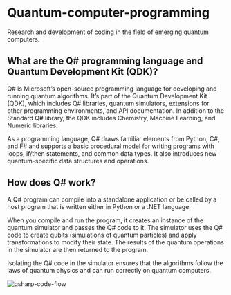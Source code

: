 # Quantum-computer-programming
Research and development of coding in the field of emerging quantum computers.


What are the Q# programming language and Quantum Development Kit (QDK)?
----
Q# is Microsoft’s open-source programming language for developing and running quantum algorithms. It’s part of the Quantum Development Kit (QDK), which includes Q# libraries, quantum simulators, extensions for other programming environments, and API documentation. In addition to the Standard Q# library, the QDK includes Chemistry, Machine Learning, and Numeric libraries.

As a programming language, Q# draws familiar elements from Python, C#, and F# and supports a basic procedural model for writing programs with loops, if/then statements, and common data types. It also introduces new quantum-specific data structures and operations.



How does Q# work?
---
A Q# program can compile into a standalone application or be called by a host program that is written either in Python or a .NET language.

When you compile and run the program, it creates an instance of the quantum simulator and passes the Q# code to it. The simulator uses the Q# code to create qubits (simulations of quantum particles) and apply transformations to modify their state. The results of the quantum operations in the simulator are then returned to the program.

Isolating the Q# code in the simulator ensures that the algorithms follow the laws of quantum physics and can run correctly on quantum computers.

![qsharp-code-flow](https://user-images.githubusercontent.com/13979489/121571121-4a118a00-ca2b-11eb-96e0-a0712902ff85.png)


